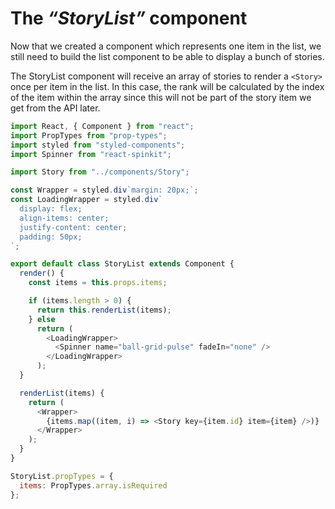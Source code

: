 # The _“StoryList”_ component

Now that we created a component which represents one item in the list, we still need to build the list component to be able to display a bunch of stories.

The StoryList component will receive an array of stories to render a `<Story>` once per item in the list. In this case, the rank will be calculated by the index of the item within the array since this will not be part of the story item we get from the API later.

```javascript
import React, { Component } from "react";
import PropTypes from "prop-types";
import styled from "styled-components";
import Spinner from "react-spinkit";

import Story from "../components/Story";

const Wrapper = styled.div`margin: 20px;`;
const LoadingWrapper = styled.div`
  display: flex;
  align-items: center;
  justify-content: center;
  padding: 50px;
`;

export default class StoryList extends Component {
  render() {
    const items = this.props.items;

    if (items.length > 0) {
      return this.renderList(items);
    } else
      return (
        <LoadingWrapper>
          <Spinner name="ball-grid-pulse" fadeIn="none" />
        </LoadingWrapper>
      );
  }

  renderList(items) {
    return (
      <Wrapper>
        {items.map((item, i) => <Story key={item.id} item={item} />)}
      </Wrapper>
    );
  }
}

StoryList.propTypes = {
  items: PropTypes.array.isRequired
};
```